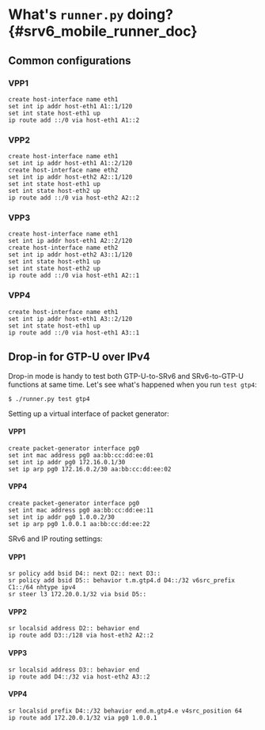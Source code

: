 # What's `runner.py` doing? {#srv6_mobile_runner_doc}

## Common configurations

### VPP1
```
create host-interface name eth1
set int ip addr host-eth1 A1::1/120
set int state host-eth1 up
ip route add ::/0 via host-eth1 A1::2
```


### VPP2

```
create host-interface name eth1
set int ip addr host-eth1 A1::2/120
create host-interface name eth2
set int ip addr host-eth2 A2::1/120
set int state host-eth1 up
set int state host-eth2 up
ip route add ::/0 via host-eth2 A2::2
```


### VPP3

```
create host-interface name eth1
set int ip addr host-eth1 A2::2/120
create host-interface name eth2
set int ip addr host-eth2 A3::1/120
set int state host-eth1 up
set int state host-eth2 up
ip route add ::/0 via host-eth1 A2::1
```

### VPP4

```
create host-interface name eth1
set int ip addr host-eth1 A3::2/120
set int state host-eth1 up
ip route add ::/0 via host-eth1 A3::1
```


## Drop-in for GTP-U over IPv4

Drop-in mode is handy to test both GTP-U-to-SRv6 and SRv6-to-GTP-U functions at same time. Let's see what's happened when you run `test gtp4`:

    $ ./runner.py test gtp4


Setting up a virtual interface of packet generator:

#### VPP1

```
create packet-generator interface pg0
set int mac address pg0 aa:bb:cc:dd:ee:01
set int ip addr pg0 172.16.0.1/30
set ip arp pg0 172.16.0.2/30 aa:bb:cc:dd:ee:02
```

#### VPP4

```
create packet-generator interface pg0
set int mac address pg0 aa:bb:cc:dd:ee:11
set int ip addr pg0 1.0.0.2/30
set ip arp pg0 1.0.0.1 aa:bb:cc:dd:ee:22
```

SRv6 and IP routing settings:

#### VPP1

```
sr policy add bsid D4:: next D2:: next D3::
sr policy add bsid D5:: behavior t.m.gtp4.d D4::/32 v6src_prefix C1::/64 nhtype ipv4
sr steer l3 172.20.0.1/32 via bsid D5::
```

#### VPP2

```
sr localsid address D2:: behavior end
ip route add D3::/128 via host-eth2 A2::2
```

#### VPP3

```
sr localsid address D3:: behavior end
ip route add D4::/32 via host-eth2 A3::2
```

#### VPP4

```
sr localsid prefix D4::/32 behavior end.m.gtp4.e v4src_position 64
ip route add 172.20.0.1/32 via pg0 1.0.0.1
```
